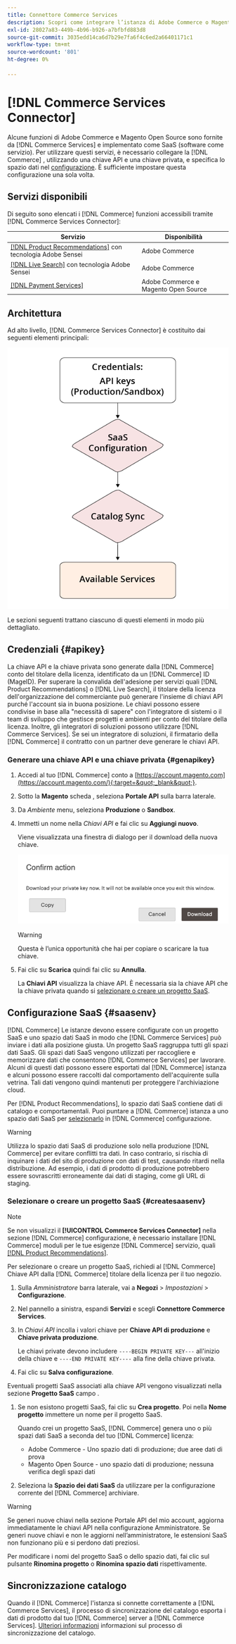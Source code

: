 ```yaml
---
title: Connettore Commerce Services
description: Scopri come integrare l’istanza di Adobe Commerce o Magento Open Source ai servizi utilizzando una chiave API e una chiave privata.
exl-id: 28027a83-449b-4b96-b926-a7bfbfd883d8
source-git-commit: 3035edd14ca6d7b29e7fa6f4c6ed2a66401171c1
workflow-type: tm+mt
source-wordcount: '801'
ht-degree: 0%

---
```


# [!DNL Commerce Services Connector]

Alcune funzioni di Adobe Commerce e Magento Open Source sono fornite da [!DNL Commerce Services]  e implementato come SaaS (software come servizio). Per utilizzare questi servizi, è necessario collegare la [!DNL Commerce] , utilizzando una chiave API e una chiave privata, e specifica lo spazio dati nel [configurazione](https://docs.magento.com/user-guide/configuration/services/saas.html). È sufficiente impostare questa configurazione una sola volta.

## Servizi disponibili

Di seguito sono elencati i [!DNL Commerce] funzioni accessibili tramite [!DNL Commerce Services Connector]:

| Servizio | Disponibilità |
| ---|--- |
| [[!DNL Product Recommendations]](/help/product-recommendations/overview.md) con tecnologia Adobe Sensei | Adobe Commerce |
| [[!DNL Live Search]](/help/live-search/overview.md) con tecnologia Adobe Sensei | Adobe Commerce |
| [[!DNL Payment Services]](/help/payment-services/overview.md) | Adobe Commerce e Magento Open Source |

## Architettura

Ad alto livello, [!DNL Commerce Services Connector] è costituito dai seguenti elementi principali:

![Architettura del connettore Commerce Services](assets/saas-config-sync-workflow.png)

Le sezioni seguenti trattano ciascuno di questi elementi in modo più dettagliato.

## Credenziali {#apikey}

La chiave API e la chiave privata sono generate dalla [!DNL Commerce] conto del titolare della licenza, identificato da un [!DNL Commerce] ID (MageID). Per superare la convalida dell&#39;adesione per servizi quali [!DNL Product Recommendations] o [!DNL Live Search], il titolare della licenza dell&#39;organizzazione del commerciante può generare l&#39;insieme di chiavi API purché l&#39;account sia in buona posizione. Le chiavi possono essere condivise in base alla &quot;necessità di sapere&quot; con l&#39;integratore di sistemi o il team di sviluppo che gestisce progetti e ambienti per conto del titolare della licenza. Inoltre, gli integratori di soluzioni possono utilizzare [!DNL Commerce Services]. Se sei un integratore di soluzioni, il firmatario della [!DNL Commerce] il contratto con un partner deve generare le chiavi API.

### Generare una chiave API e una chiave privata {#genapikey}

1. Accedi al tuo [!DNL Commerce] conto a [https://account.magento.com](https://account.magento.com/){:target=&quot;_blank&quot;}.

1. Sotto la **Magento** scheda , seleziona **Portale API** sulla barra laterale.

1. Da _Ambiente_ menu, seleziona **Produzione** o **Sandbox**.

1. Immetti un nome nella _Chiavi API_ e fai clic su **Aggiungi nuovo**.

   Viene visualizzata una finestra di dialogo per il download della nuova chiave.

   ![Scarica chiave privata](assets/download-api-private-key.png)

   >[!WARNING]
   >
   > Questa è l’unica opportunità che hai per copiare o scaricare la tua chiave.

1. Fai clic su **Scarica** quindi fai clic su **Annulla**.

   La **Chiavi API** visualizza la chiave API. È necessaria sia la chiave API che la chiave privata quando si [selezionare o creare un progetto SaaS](#createsaasenv).

## Configurazione SaaS {#saasenv}

[!DNL Commerce] Le istanze devono essere configurate con un progetto SaaS e uno spazio dati SaaS in modo che [!DNL Commerce Services] può inviare i dati alla posizione giusta. Un progetto SaaS raggruppa tutti gli spazi dati SaaS. Gli spazi dati SaaS vengono utilizzati per raccogliere e memorizzare dati che consentono [!DNL Commerce Services] per lavorare. Alcuni di questi dati possono essere esportati dal [!DNL Commerce] istanza e alcuni possono essere raccolti dal comportamento dell&#39;acquirente sulla vetrina. Tali dati vengono quindi mantenuti per proteggere l&#39;archiviazione cloud.

Per [!DNL Product Recommendations], lo spazio dati SaaS contiene dati di catalogo e comportamentali. Puoi puntare a [!DNL Commerce] istanza a uno spazio dati SaaS per [selezionarlo](https://docs.magento.com/user-guide/configuration/services/saas.html) in [!DNL Commerce] configurazione.

>[!WARNING]
>
> Utilizza lo spazio dati SaaS di produzione solo nella produzione [!DNL Commerce] per evitare conflitti tra dati. In caso contrario, si rischia di inquinare i dati del sito di produzione con dati di test, causando ritardi nella distribuzione. Ad esempio, i dati di prodotto di produzione potrebbero essere sovrascritti erroneamente dai dati di staging, come gli URL di staging.

### Selezionare o creare un progetto SaaS {#createsaasenv}

>[!NOTE]
>
> Se non visualizzi il **[!UICONTROL Commerce Services Connector]** nella sezione [!DNL Commerce] configurazione, è necessario installare [!DNL Commerce] moduli per le tue esigenze [!DNL Commerce] servizio, quali [[!DNL Product Recommendations]](/help/product-recommendations/install-configure.md).

Per selezionare o creare un progetto SaaS, richiedi al [!DNL Commerce] Chiave API dalla [!DNL Commerce] titolare della licenza per il tuo negozio.

1. Sulla _Amministratore_ barra laterale, vai a **Negozi** > _Impostazioni_ > **Configurazione**.

1. Nel pannello a sinistra, espandi **Servizi** e scegli **Connettore Commerce Services**.

1. In _Chiavi API_ incolla i valori chiave per **Chiave API di produzione** e **Chiave privata produzione**.

   Le chiavi private devono includere `----BEGIN PRIVATE KEY---` all&#39;inizio della chiave e `----END PRIVATE KEY----` alla fine della chiave privata.

1. Fai clic su **Salva configurazione**.

Eventuali progetti SaaS associati alla chiave API vengono visualizzati nella sezione **Progetto SaaS** campo .

1. Se non esistono progetti SaaS, fai clic su **Crea progetto**. Poi nella **Nome progetto** immettere un nome per il progetto SaaS.

   Quando crei un progetto SaaS, [!DNL Commerce] genera uno o più spazi dati SaaS a seconda del tuo [!DNL Commerce] licenza:
   - Adobe Commerce - Uno spazio dati di produzione; due aree dati di prova
   - Magento Open Source - uno spazio dati di produzione; nessuna verifica degli spazi dati

1. Seleziona la **Spazio dei dati SaaS** da utilizzare per la configurazione corrente del [!DNL Commerce] archiviare.

>[!WARNING]
>
> Se generi nuove chiavi nella sezione Portale API del mio account, aggiorna immediatamente le chiavi API nella configurazione Amministratore. Se generi nuove chiavi e non le aggiorni nell’amministratore, le estensioni SaaS non funzionano più e si perdono dati preziosi.

Per modificare i nomi del progetto SaaS o dello spazio dati, fai clic sul pulsante **Rinomina progetto** o **Rinomina spazio dati** rispettivamente.

## Sincronizzazione catalogo

Quando il [!DNL Commerce] l&#39;istanza si connette correttamente a [!DNL Commerce Services], il processo di sincronizzazione del catalogo esporta i dati di prodotto dal tuo [!DNL Commerce] server a [!DNL Commerce Services]. [Ulteriori informazioni](catalog-sync.md) informazioni sul processo di sincronizzazione del catalogo.
